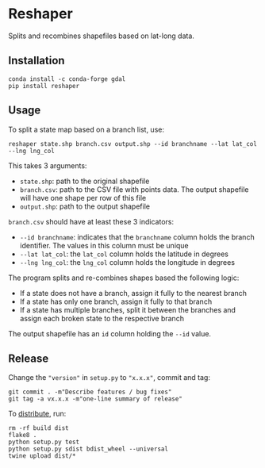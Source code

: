 # Reshaper

Splits and recombines shapefiles based on lat-long data.

## Installation

    conda install -c conda-forge gdal
    pip install reshaper

## Usage

To split a state map based on a branch list, use:

    reshaper state.shp branch.csv output.shp --id branchname --lat lat_col --lng lng_col

This takes 3 arguments:

- `state.shp`: path to the original shapefile
- `branch.csv`: path to the CSV file with points data. The output shapefile will
  have one shape per row of this file
- `output.shp`: path to the output shapefile

`branch.csv` should have at least these 3 indicators:

- `--id branchname`: indicates that the `branchname` column holds the branch
  identifier. The values in this column must be unique
- `--lat lat_col`: the `lat_col` column holds the latitude in degrees
- `--lng lng_col`: the `lng_col` column holds the longitude in degrees

The program splits and re-combines shapes based the following logic:

- If a state does not have a branch, assign it fully to the nearest branch
- If a state has only one branch, assign it fully to that branch
- If a state has multiple branches, split it between the branches and assign each broken state to the respective branch

The output shapefile has an `id` column holding the `--id` value.


## Release

Change the `"version"` in `setup.py` to `"x.x.x"`, commit and tag:

    git commit . -m"Describe features / bug fixes"
    git tag -a vx.x.x -m"one-line summary of release"

To [distribute](https://packaging.python.org/en/latest/distributing.html), run:

    rm -rf build dist
    flake8 .
    python setup.py test
    python setup.py sdist bdist_wheel --universal
    twine upload dist/*

